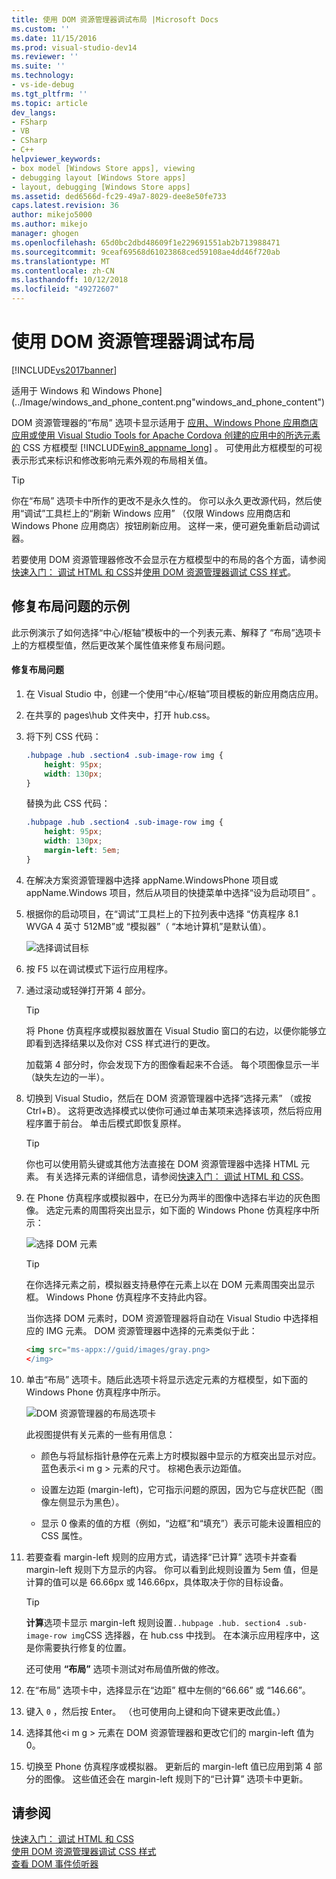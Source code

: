 ```yaml
---
title: 使用 DOM 资源管理器调试布局 |Microsoft Docs
ms.custom: ''
ms.date: 11/15/2016
ms.prod: visual-studio-dev14
ms.reviewer: ''
ms.suite: ''
ms.technology:
- vs-ide-debug
ms.tgt_pltfrm: ''
ms.topic: article
dev_langs:
- FSharp
- VB
- CSharp
- C++
helpviewer_keywords:
- box model [Windows Store apps], viewing
- debugging layout [Windows Store apps]
- layout, debugging [Windows Store apps]
ms.assetid: ded6566d-fc29-49a7-8029-dee8e50fe733
caps.latest.revision: 36
author: mikejo5000
ms.author: mikejo
manager: ghogen
ms.openlocfilehash: 65d0bc2dbd48609f1e229691551ab2b713988471
ms.sourcegitcommit: 9ceaf69568d61023868ced59108ae4dd46f720ab
ms.translationtype: MT
ms.contentlocale: zh-CN
ms.lasthandoff: 10/12/2018
ms.locfileid: "49272607"
---
```

# <a name="debug-layout-using-dom-explorer"></a>使用 DOM 资源管理器调试布局
[!INCLUDE[vs2017banner](../includes/vs2017banner.md)]

适用于 Windows 和 Windows Phone] (../Image/windows_and_phone_content.png"windows_and_phone_content")  
  
 DOM 资源管理器的“布局”  选项卡显示适用于 [应用、Windows Phone 应用商店应用或使用 Visual Studio Tools for Apache Cordova 创建的应用中的所选元素的](http://go.microsoft.com/fwlink/?LinkID=238778) CSS 方框模型 [!INCLUDE[win8_appname_long](../includes/win8-appname-long-md.md)] 。 可使用此方框模型的可视表示形式来标识和修改影响元素外观的布局相关值。  
  
> [!TIP]
>  你在“布局”  选项卡中所作的更改不是永久性的。 你可以永久更改源代码，然后使用“调试”工具栏上的“刷新 Windows 应用”  （仅限 Windows 应用商店和 Windows Phone 应用商店）按钮刷新应用。 这样一来，便可避免重新启动调试器。  
  
 若要使用 DOM 资源管理器修改不会显示在方框模型中的布局的各个方面，请参阅[快速入门： 调试 HTML 和 CSS](../debugger/quickstart-debug-html-and-css.md)并[使用 DOM 资源管理器调试 CSS 样式](../debugger/debug-css-styles-using-dom-explorer.md)。  
  
## <a name="example-of-fixing-a-layout-issue"></a>修复布局问题的示例  
 此示例演示了如何选择“中心/枢轴”模板中的一个列表元素、解释了  “布局”选项卡上的方框模型值，然后更改某个属性值来修复布局问题。  
  
#### <a name="to-fix-the-layout-issue"></a>修复布局问题  
  
1.  在 Visual Studio 中，创建一个使用“中心/枢轴”项目模板的新应用商店应用。  
  
2.  在共享的 pages\hub 文件夹中，打开 hub.css。  
  
3.  将下列 CSS 代码：  
  
    ```css  
    .hubpage .hub .section4 .sub-image-row img {  
        height: 95px;  
        width: 130px;  
    }  
    ```  
  
     替换为此 CSS 代码：  
  
    ```css  
    .hubpage .hub .section4 .sub-image-row img {  
        height: 95px;  
        width: 130px;  
        margin-left: 5em;  
    }  
    ```  
  
4.  在解决方案资源管理器中选择 appName.WindowsPhone 项目或 appName.Windows 项目，然后从项目的快捷菜单中选择“设为启动项目”  。  
  
5.  根据你的启动项目，在“调试”工具栏上的下拉列表中选择  “仿真程序 8.1 WVGA 4 英寸 512MB”或  “模拟器”（ “本地计算机”是默认值）。  
  
     ![选择调试目标](../debugger/media/js-dom-debug-target-emu.png "JS_DOM_Debug_Target_Emu")  
  
6.  按 F5 以在调试模式下运行应用程序。  
  
7.  通过滚动或轻弹打开第 4 部分。  
  
    > [!TIP]
    >  将 Phone 仿真程序或模拟器放置在 Visual Studio 窗口的右边，以便你能够立即看到选择结果以及你对 CSS 样式进行的更改。  
  
     加载第 4 部分时，你会发现下方的图像看起来不合适。 每个项图像显示一半（缺失左边的一半）。  
  
8.  切换到 Visual Studio，然后在 DOM 资源管理器中选择“选择元素”  （或按 Ctrl+B）。 这将更改选择模式以使你可通过单击某项来选择该项，然后将应用程序置于前台。 单击后模式即恢复原样。  
  
    > [!TIP]
    >  你也可以使用箭头键或其他方法直接在 DOM 资源管理器中选择 HTML 元素。 有关选择元素的详细信息，请参阅[快速入门： 调试 HTML 和 CSS](../debugger/quickstart-debug-html-and-css.md)。  
  
9. 在 Phone 仿真程序或模拟器中，在已分为两半的图像中选择右半边的灰色图像。 选定元素的周围将突出显示，如下面的 Windows Phone 仿真程序中所示：  
  
     ![选择 DOM 元素](../debugger/media/js-css-layout-select.png "JS_CSS_Layout_Select")  
  
    > [!TIP]
    >  在你选择元素之前，模拟器支持悬停在元素上以在 DOM 元素周围突出显示框。 Windows Phone 仿真程序不支持此内容。  
  
     当你选择 DOM 元素时，DOM 资源管理器将自动在 Visual Studio 中选择相应的 IMG 元素。 DOM 资源管理器中选择的元素类似于此：  
  
    ```html  
    <img src="ms-appx://guid/images/gray.png>   
    </img>  
    ```  
  
10. 单击“布局”  选项卡。随后此选项卡将显示选定元素的方框模型，如下面的 Windows Phone 仿真程序中所示。  
  
     ![DOM 资源管理器的布局选项卡](../debugger/media/js-css-layout.png "JS_CSS_Layout")  
  
     此视图提供有关元素的一些有用信息：  
  
    -   颜色与将鼠标指针悬停在元素上方时模拟器中显示的方框突出显示对应。 蓝色表示\<i m g > 元素的尺寸。 棕褐色表示边距值。  
  
    -   设置左边距 (margin-left)，它可指示问题的原因，因为它与症状匹配（图像左侧显示为黑色）。  
  
    -   显示 0 像素的值的方框（例如，“边框”和“填充”）表示可能未设置相应的 CSS 属性。  
  
11. 若要查看 margin-left 规则的应用方式，请选择“已计算”  选项卡并查看 margin-left 规则下方显示的内容。 你可以看到此规则设置为 5em 值，但是计算的值可以是 66.66px 或 146.66px，具体取决于你的目标设备。  
  
    > [!TIP]
    >  **计算**选项卡显示 margin-left 规则设置`..hubpage .hub. section4 .sub-image-row img`CSS 选择器，在 hub.css 中找到。 在本演示应用程序中，这是你需要执行修复的位置。  
  
     还可使用 **“布局”** 选项卡测试对布局值所做的修改。  
  
12. 在“布局”  选项卡中，选择显示在“边距”  框中左侧的“66.66” 或  “146.66”。  
  
13. 键入 `0` ，然后按 Enter。 （也可使用向上键和向下键来更改此值。）  
  
14. 选择其他\<i m g > 元素在 DOM 资源管理器和更改它们的 margin-left 值为 0。  
  
15. 切换至 Phone 仿真程序或模拟器。 更新后的 margin-left 值已应用到第 4 部分的图像。 这些值还会在 margin-left 规则下的“已计算”  选项卡中更新。  
  
## <a name="see-also"></a>请参阅  
 [快速入门： 调试 HTML 和 CSS](../debugger/quickstart-debug-html-and-css.md)   
 [使用 DOM 资源管理器调试 CSS 样式](../debugger/debug-css-styles-using-dom-explorer.md)   
 [查看 DOM 事件侦听器](../debugger/view-dom-event-listeners.md)



